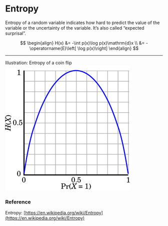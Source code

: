 # Entropy

Entropy of a random variable indicates how hard to predict the value of the variable or the uncertainty of the variable. It’s also called “expected surprisal”. 

$$
\begin{align}
H(x) &= -\int p(x)\log p(x)\mathrm{d}x \\
&= -\operatorname{E}\left[ \log p(x)\right]
\end{align}
$$

---
Illustration: Entropy of a coin flip
![img](resources/entropy.png)

### Reference
Entropy: [https://en.wikipedia.org/wiki/Entropy](https://en.wikipedia.org/wiki/Entropy)